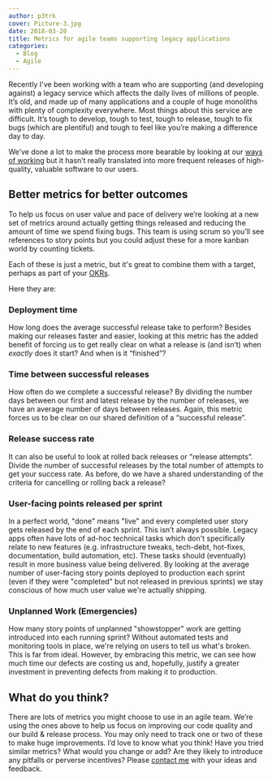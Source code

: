 ```yaml
---
author: p3trk
cover: Picture-3.jpg
date: 2018-03-20
title: Metrics for agile teams supporting legacy applications
categories:
  - Blog
  - Agile
---
```


Recently I've been working with a team who are supporting (and developing against) a legacy service which affects the daily lives of millions of people. It’s old, and made up of many applications and a couple of huge monoliths with plenty of complexity everywhere. Most things about this service are difficult. It’s tough to develop, tough to test, tough to release, tough to fix bugs (which are plentiful) and tough to feel like you’re making a difference day to day.

We’ve done a lot to make the process more bearable by looking at our [ways of working](https://www.gov.uk/service-manual/agile-delivery/core-principles-agile) but it hasn’t really translated into more frequent releases of high-quality, valuable software to our users.

## Better metrics for better outcomes

To help us focus on user value and pace of delivery we’re looking at a new set of metrics around actually getting things released and reducing the amount of time we spend fixing bugs. This team is using scrum so you’ll see references to story points but you could adjust these for a more kanban world by counting tickets.

Each of these is just a metric, but it's great to combine them with a target, perhaps as part of your [OKRs](/cv).

Here they are:

### Deployment time
How long does the average successful release take to perform? Besides making our releases faster and easier, looking at this metric has the added benefit of forcing us to get really clear on what a release is (and isn’t) when _exactly_ does it start? And when is it “finished”?

### Time between successful releases
How often do we complete a successful release? By dividing the number days between our first and latest release by the number of releases, we have an average number of days between releases. Again, this metric forces us to be clear on our shared definition of a “successful release”.

### Release success rate
It can also be useful to look at rolled back releases or "release attempts”. Divide the number of successful releases by the total number of attempts to get your success rate. As before, do we have a shared understanding of the criteria for cancelling or rolling back a release?

### User-facing points released per sprint
In a perfect world, "done" means "live" and every completed user story gets released by the end of each sprint. This isn’t always possible. Legacy apps often have lots of ad-hoc technical tasks which don't specifically relate to new features (e.g. infrastructure tweaks, tech-debt, hot-fixes, documentation, build automation, etc). These tasks should (eventually) result in more business value being delivered. By looking at the average number of user-facing story points deployed to production each sprint (even if they were "completed" but not released in previous sprints) we stay conscious of how much user value we're actually shipping.

### Unplanned Work (Emergencies)
How many story points of unplanned "showstopper" work are getting introduced into each running sprint? Without automated tests and monitoring tools in place, we're relying on users to tell us what's broken. This is far from ideal. However, by embracing this metric, we can see how much time our defects are costing us and, hopefully, justify a greater investment in preventing defects from making it to production.

## What do you think?

There are lots of metrics you might choose to use in an agile team. We’re using the ones above to help us focus on improving our code quality and our build & release process. You may only need to track one or two of these to make huge improvements. I’d love to know what you think! Have you tried similar metrics? What would you change or add? Are they likely to introduce any pitfalls or perverse incentives? Please [contact me](/contact) with your ideas and feedback.

<!--https://unsplash.com/photos/yD5rv8_WzxA-->
<!--small>Photo by Nick Hillier on Unsplash</small-->
